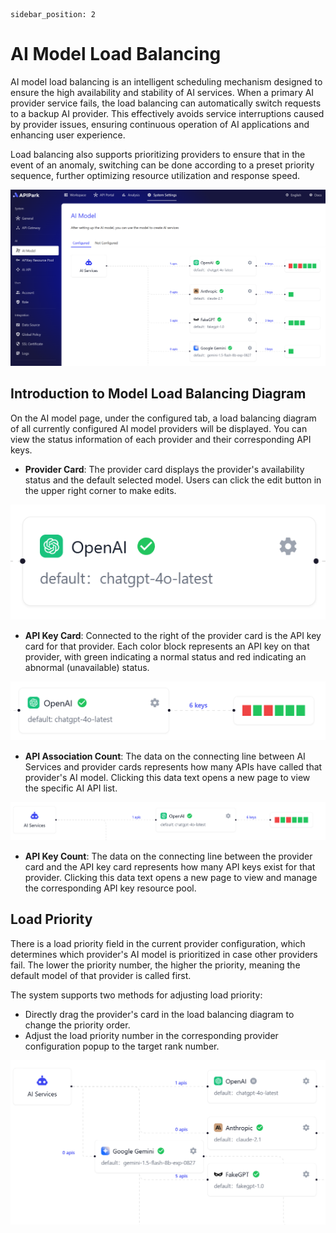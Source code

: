 ```
sidebar_position: 2
```

# AI Model Load Balancing

AI model load balancing is an intelligent scheduling mechanism designed to ensure the high availability and stability of AI services. When a primary AI provider service fails, the load balancing can automatically switch requests to a backup AI provider. This effectively avoids service interruptions caused by provider issues, ensuring continuous operation of AI applications and enhancing user experience.

Load balancing also supports prioritizing providers to ensure that in the event of an anomaly, switching can be done according to a preset priority sequence, further optimizing resource utilization and response speed.

![](images/2025-01-08/10e918a35428878f54fbf0a2928067b75b36b21cf2a05307485e934898217b14.png)

## Introduction to Model Load Balancing Diagram

On the AI model page, under the configured tab, a load balancing diagram of all currently configured AI model providers will be displayed. You can view the status information of each provider and their corresponding API keys.

- **Provider Card**: The provider card displays the provider's availability status and the default selected model. Users can click the edit button in the upper right corner to make edits.

![](images/2025-01-08/677ff1d30dae90dfdc94e6af0c05fbd0e5c12f34701067f7fd8ffc7c06958095.png)

- **API Key Card**: Connected to the right of the provider card is the API key card for that provider. Each color block represents an API key on that provider, with green indicating a normal status and red indicating an abnormal (unavailable) status.

![](images/2025-01-08/505a49b34c56ff704260ae7c6e0ffb79a4e767c010c194999e2fc63db7b22fac.png)

- **API Association Count**: The data on the connecting line between AI Services and provider cards represents how many APIs have called that provider's AI model. Clicking this data text opens a new page to view the specific AI API list.

![](images/2025-01-08/fa83cb6c7cc0618bb33f9b91e541bc8229cceca52b859e503c8a1a0275fda130.png)

- **API Key Count**: The data on the connecting line between the provider card and the API key card represents how many API keys exist for that provider. Clicking this data text opens a new page to view and manage the corresponding API key resource pool.

## Load Priority

There is a load priority field in the current provider configuration, which determines which provider's AI model is prioritized in case other providers fail. The lower the priority number, the higher the priority, meaning the default model of that provider is called first.

The system supports two methods for adjusting load priority:

- Directly drag the provider's card in the load balancing diagram to change the priority order.
- Adjust the load priority number in the corresponding provider configuration popup to the target rank number.

![](images/2025-01-08/bca54b8d2e9fd1c3188141323f5440a92e2bf8ca83c119df3ed757853b9f3798.png)